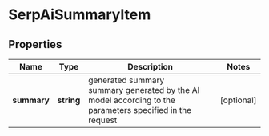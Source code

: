 # SerpAiSummaryItem

## Properties

| Name | Type | Description | Notes |
|------------ | ------------- | ------------- | -------------|
**summary** | **string** | generated summary<br>summary generated by the AI model according to the parameters specified in the request |[optional]|